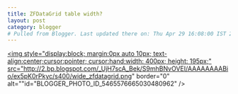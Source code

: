 ```yaml
---
title: ZFDataGrid table width?
layout: post
category: blogger
# Pulled from Blogger. Last updated there on: Thu Apr 29 16:08:00 IST 2010
---
```

<a onblur="try {parent.deselectBloggerImageGracefully();} catch(e) {}" href="http://2.bp.blogspot.com/_UjH7scA_Bek/S9mhBNvOVEI/AAAAAAAABio/ex5pK0rPkyc/s1600/wide_zfdatagrid.png"><img style="display:block; margin:0px auto 10px; text-align:center;cursor:pointer; cursor:hand;width: 400px; height: 195px;" src="http://2.bp.blogspot.com/_UjH7scA_Bek/S9mhBNvOVEI/AAAAAAAABio/ex5pK0rPkyc/s400/wide_zfdatagrid.png" border="0" alt=""id="BLOGGER_PHOTO_ID_5465576665030480962" /></a>
